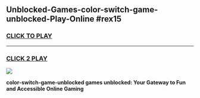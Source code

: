 
## Unblocked-Games-color-switch-game-unblocked-Play-Online #rex15
<h3>
<a href="https://news.freeplayer.one?title=color-switch-game-unblocked&ref=3">CLICK TO PLAY</a></h3>
<hr>

<h3>
<a href="https://news.freeplayer.one?title=color-switch-game-unblocked&ref=3">CLICK 2 PLAY</a>
  
</h3>

<a href="https://news.freeplayer.one?title=color-switch-game-unblocked&ref=3"><img src="https://clearcache.store/games.png"></a>


**color-switch-game-unblocked games unblocked: Your Gateway to Fun and Accessible Online Gaming**
